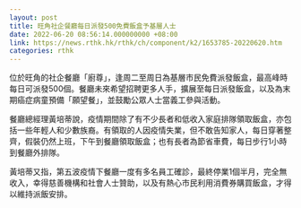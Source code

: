 ```yaml
---
layout: post
title: 旺角社企餐廳每日派發500免費飯盒予基層人士
date: 2022-06-20 08:56:14.000000000 +08:00
link: https://news.rthk.hk/rthk/ch/component/k2/1653785-20220620.htm
categories: rthk
---
```


位於旺角的社企餐廳「廚尊」，逢周二至周日為基層市民免費派發飯盒，最高峰時每日可派發500個。餐廳未來希望招聘更多人手，擴展至每日派發飯盒，以及為末期癌症病童預備「願望餐」，並鼓勵公眾人士當義工參與活動。

餐廳總經理黃培蒂說，疫情期間除了有不少長者和低收入家庭排隊領取飯盒，亦包括一些年輕人和少數族裔。有領取的人因疫情失業，但不敢告知家人，每日穿著整齊，假裝仍然上班，下午到餐廳領取飯盒；也有長者為節省車費，每日步行1小時到餐廳外排隊。

黃培蒂又指，第五波疫情下餐廳一度有多名員工確診，最終停業1個半月，完全無收入，幸得慈善機構和社會人士贊助，以及有熱心市民利用消費券購買飯盒，才得以維持派飯安排。
